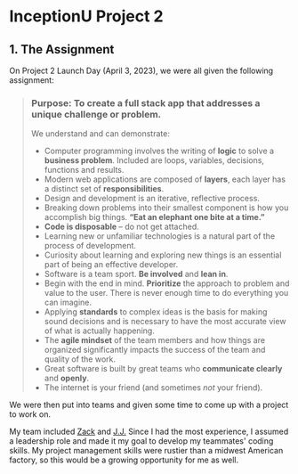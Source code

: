 # InceptionU Project 2

## 1.  The Assignment

On Project 2 Launch Day (April 3, 2023), we were all given the following assignment:

> ### Purpose: To create a full stack app that addresses a unique challenge or problem.
>
> We understand and can demonstrate:
>
> - Computer programming involves the writing of **logic** to solve a **business problem**.  Included are loops, variables, decisions, functions and results.
> - Modern web applications are composed of **layers**, each layer has a distinct set of **responsibilities**.
> - Design and development is an iterative, reflective process.
> - Breaking down problems into their smallest component is how you accomplish big things. **“Eat an elephant one bite at a time.”**
> - **Code is disposable** – do not get attached.
> - Learning new or unfamiliar technologies is a natural part of the process of development.
> - Curiosity about learning and exploring new things is an essential part of being an effective developer.
> - Software is a team sport.  **Be involved** and **lean in**.
> - Begin with the end in mind.  **Prioritize** the approach to problem and value to the user.  There is never enough time to do everything you can imagine.
> - Applying **standards** to complex ideas is the basis for making sound decisions and is necessary to have the most accurate view of what is actually happening.
> - The **agile mindset** of the team members and how things are organized significantly impacts the success of the team and quality of the work.
> - Great software is built by great teams who **communicate clearly** and **openly**.
> - The internet is your friend (and sometimes *not* your friend).

We were then put into teams and given some time to come up with a project to work on.

My team included [Zack](https://github.com/JZackSpringChief/) and [J.J.](https://github.com/Astrognarly/)  Since I had the most experience, I assumed a leadership role and made it my goal to develop my teammates' coding skills.  My project management skills were rustier than a midwest American factory, so this would be a growing opportunity for me as well.
